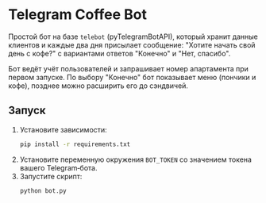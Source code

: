 # Telegram Coffee Bot

Простой бот на базе `telebot` (pyTelegramBotAPI), который хранит данные клиентов и каждые два дня присылает сообщение:
"Хотите начать свой день с кофе?" с вариантами ответов "Конечно" и "Нет, спасибо".

Бот ведёт учёт пользователей и запрашивает номер апартамента при первом запуске. По
выбору "Конечно" бот показывает меню (пончики и кофе), позднее можно расширить его до сэндвичей.

## Запуск

1. Установите зависимости:
   ```bash
   pip install -r requirements.txt
   ```
2. Установите переменную окружения `BOT_TOKEN` со значением токена вашего Telegram‑бота.
3. Запустите скрипт:
   ```bash
   python bot.py
   ```
